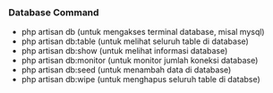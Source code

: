 ### Database Command

- php artisan db (untuk mengakses terminal database, misal mysql)
- php artisan db:table (untuk melihat seluruh table di database)
- php artisan db:show (untuk melihat informasi database)
- php artisan db:monitor (untuk monitor jumlah koneksi database)
- php artisan db:seed (untuk menambah data di database)
- php artisan db:wipe (untuk menghapus seluruh table di databse)
